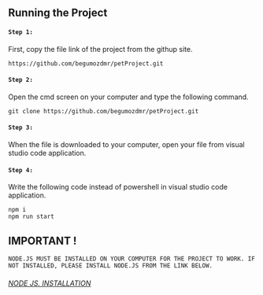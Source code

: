 ## Running the Project

#### `Step 1:`
First, copy the file link of the project from the githup site.

    https://github.com/begumozdmr/petProject.git

#### `Step 2:` 
Open the cmd screen on your computer and type the following command.

    git clone https://github.com/begumozdmr/petProject.git

#### `Step 3:`
When the file is downloaded to your computer, open your file from visual studio code application.

#### `Step 4:` 
Write the following code instead of powershell in visual studio code application.

    npm i
    npm run start

## IMPORTANT ! <br>
`NODE.JS MUST BE INSTALLED ON YOUR COMPUTER FOR THE PROJECT TO WORK. IF NOT INSTALLED, PLEASE INSTALL NODE.JS FROM THE LINK BELOW.`

###### [NODE JS. INSTALLATION](https://nodejs.org/en)

